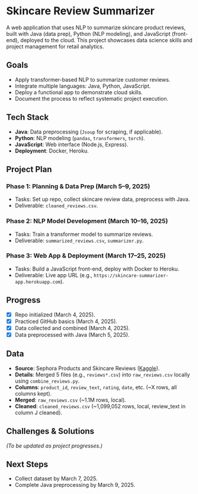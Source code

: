 # Skincare Review Summarizer

A web application that uses NLP to summarize skincare product reviews, built with Java (data prep), Python (NLP modeling), and JavaScript (front-end), deployed to the cloud. This project showcases data science skills and project management for retail analytics.

## Goals
- Apply transformer-based NLP to summarize customer reviews.
- Integrate multiple languages: Java, Python, JavaScript.
- Deploy a functional app to demonstrate cloud skills.
- Document the process to reflect systematic project execution.

## Tech Stack
- **Java**: Data preprocessing (`Jsoup` for scraping, if applicable).
- **Python**: NLP modeling (`pandas`, `transformers`, `torch`).
- **JavaScript**: Web interface (Node.js, Express).
- **Deployment**: Docker, Heroku.

## Project Plan
### Phase 1: Planning & Data Prep (March 5–9, 2025)
- Tasks: Set up repo, collect skincare review data, preprocess with Java.
- Deliverable: `cleaned_reviews.csv`.

### Phase 2: NLP Model Development (March 10–16, 2025)
- Tasks: Train a transformer model to summarize reviews.
- Deliverable: `summarized_reviews.csv`, `summarizer.py`.

### Phase 3: Web App & Deployment (March 17–25, 2025)
- Tasks: Build a JavaScript front-end, deploy with Docker to Heroku.
- Deliverable: Live app URL (e.g., `https://skincare-summarizer-app.herokuapp.com`).

## Progress
- [x] Repo initialized (March 4, 2025).
- [x] Practiced GitHub basics (March 4, 2025).
- [x] Data collected and combined (March 4, 2025).
- [x] Data preprocessed with Java (March 5, 2025).

## Data
- **Source**: Sephora Products and Skincare Reviews ([Kaggle](https://www.kaggle.com/datasets/nadyinky/sephora-products-and-skincare-reviews)).
- **Details**: Merged 5 files (e.g., `reviews*.csv`) into `raw_reviews.csv` locally using `combine_reviews.py`.
- **Columns**: `product_id`, `review_text`, `rating`, `date`, etc. (~X rows, all columns kept).
- **Merged**: `raw_reviews.csv` (~1.1M rows, local).
- **Cleaned**: `cleaned_reviews.csv` (~1,099,052 rows, local, review_text in column J cleaned).

## Challenges & Solutions
*(To be updated as project progresses.)*

## Next Steps
- Collect dataset by March 7, 2025.
- Complete Java preprocessing by March 9, 2025.
